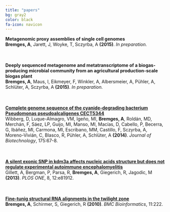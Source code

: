 ```yaml
---
title: "papers"
bg: gray2
color: black
fa-icon: navicon
---
```


**Metagenomic proxy assemblies of single cell genomes**  
**Bremges, A**, Jarett, J, Woyke, T, Sczyrba, A **(2015)**. *In preparation.*

<br/><br/>
**Deeply sequenced metagenome and metatranscriptome of a biogas-producing microbial community from an agricultural production-scale biogas plant**  
**Bremges, A**, Maus, I, Eikmeyer, F, Winkler, A, Albersmeier, A, Pühler, A, Schlüter, A, Sczyrba, A **(2015)**. *In preparation.*

<br/><br/>
**<a href="http://dx.doi.org/10.1016/j.jbiotec.2014.02.004" target="_blank">Complete genome sequence of the cyanide-degrading bacterium Pseudomonas pseudoalcaligenes CECT5344</a>**  
Wibberg, D, Luque-Almagro, VM, Igeño, MI, **Bremges, A**, Roldán, MD, Merchán, F, Sáez, LP, Guijo, MI, Manso, MI, Macías, D, Cabello, P, Becerra, G, Ibáñez, MI, Carmona, MI, Escribano, MM, Castillo, F, Sczyrba, A, Moreno-Vivián, C, Blasco, R, Pühler, A, Schlüter, A **(2014)**. *Journal of Biotechnology*, 175:67-8.

<br/><br/>
**<a href="http://dx.doi.org/10.1371/journal.pone.0081912" target="_blank">A silent exonic SNP in kdm3a affects nucleic acids structure but does not regulate experimental autoimmune encephalomyelitis</a>**  
Gillett, A, Bergman, P, Parsa, R, **Bremges, A**, Giegerich, R, Jagodic, M **(2013)**. *PLOS ONE*, 8, 12:e81912.

<br/><br/>
**<a href="http://dx.doi.org/10.1186/1471-2105-11-222" target="_blank">Fine-tunig structural RNA alignments in the twilight zone</a>**  
**Bremges, A**, Schirmer, S, Giegerich, R **(2010)**. *BMC Bioinformatics*, 11:222.
